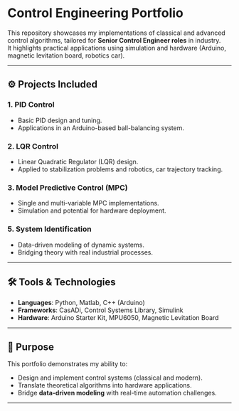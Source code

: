 # Control Engineering Portfolio

This repository showcases my implementations of classical and advanced control algorithms, tailored for **Senior Control Engineer roles** in industry.  
It highlights practical applications using simulation and hardware (Arduino, magnetic levitation board, robotics car).

---

## ⚙️ Projects Included

### 1. PID Control
- Basic PID design and tuning.  
- Applications in an Arduino-based ball-balancing system.  

### 2. LQR Control
- Linear Quadratic Regulator (LQR) design.  
- Applied to stabilization problems and robotics, car trajectory tracking.  

### 3. Model Predictive Control (MPC)
- Single and multi-variable MPC implementations.  
- Simulation and potential for hardware deployment.  


### 5. System Identification
- Data-driven modeling of dynamic systems.  
- Bridging theory with real industrial processes.  

---

## 🛠 Tools & Technologies
- **Languages**: Python, Matlab, C++ (Arduino)  
- **Frameworks**: CasADi, Control Systems Library, Simulink  
- **Hardware**: Arduino Starter Kit, MPU6050, Magnetic Levitation Board  

---

## 📌 Purpose
This portfolio demonstrates my ability to:  
- Design and implement control systems (classical and modern).  
- Translate theoretical algorithms into hardware applications.  
- Bridge **data-driven modeling** with real-time automation challenges.  

---


